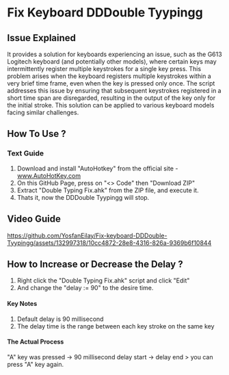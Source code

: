 # Fix Keyboard DDDouble Tyypingg

## Issue Explained
It provides a solution for keyboards experiencing an issue, such as the G613 Logitech keyboard (and potentially other models),
where certain keys may intermittently register multiple keystrokes for a single key press. This problem arises when the keyboard
registers multiple keystrokes within a very brief time frame, even when the key is pressed only once. The script addresses this issue
by ensuring that subsequent keystrokes registered in a short time span are disregarded, resulting in the output of the key only for the
initial stroke. This solution can be applied to various keyboard models facing similar challenges.

## How To Use ?
### Text Guide
1. Download and install "AutoHotkey" from the official site - www.AutoHotKey.com
2. On this GitHub Page, press on "<> Code" then "Download ZIP"
3. Extract "Double Typing Fix.ahk" from the ZIP file, and execute it.
4. Thats it, now the DDDouble Tyypingg will stop.

## Video Guide
https://github.com/YosfanEilay/Fix-keyboard-DDDouble-Tyypingg/assets/132997318/10cc4872-28e8-4316-826a-9369b6f10844

## How to Increase or Decrease the Delay ?
1. Right click the "Double Typing Fix.ahk" script and click "Edit"
2. And change the "delay := 90" to the desire time.

#### Key Notes
1. Default delay is 90 millisecond
2. The delay time is the range between each key stroke on the same key

#### The Actual Process
"A" key was pressed -> 90 millisecond delay start -> delay end > you can press "A" key again.

